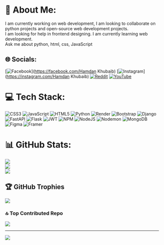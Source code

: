 # 💫 About Me:
I am currently working on web development, I am looking to collaborate on python projects and open-source web development projects. <br>I am looking for help in frontend designing. I am currently learning web development.<br>Ask me about python, html, css, JavaScript


## 🌐 Socials:
[![Facebook](https://img.shields.io/badge/Facebook-%231877F2.svg?logo=Facebook&logoColor=white)](https://facebook.com/Hamdan Khubaib) [![Instagram](https://img.shields.io/badge/Instagram-%23E4405F.svg?logo=Instagram&logoColor=white)](https://instagram.com/Hamdan Khubaib) [![Reddit](https://img.shields.io/badge/Reddit-%23FF4500.svg?logo=Reddit&logoColor=white)](https://reddit.com/user/Quirky-Low-7500) [![YouTube](https://img.shields.io/badge/YouTube-%23FF0000.svg?logo=YouTube&logoColor=white)](https://youtube.com/@UCA0FB4XpNUIu6w1nqHlZrlA) 

# 💻 Tech Stack:
![CSS3](https://img.shields.io/badge/css3-%231572B6.svg?style=for-the-badge&logo=css3&logoColor=white) ![JavaScript](https://img.shields.io/badge/javascript-%23323330.svg?style=for-the-badge&logo=javascript&logoColor=%23F7DF1E) ![HTML5](https://img.shields.io/badge/html5-%23E34F26.svg?style=for-the-badge&logo=html5&logoColor=white) ![Python](https://img.shields.io/badge/python-3670A0?style=for-the-badge&logo=python&logoColor=ffdd54) ![Render](https://img.shields.io/badge/Render-%46E3B7.svg?style=for-the-badge&logo=render&logoColor=white) ![Bootstrap](https://img.shields.io/badge/bootstrap-%238511FA.svg?style=for-the-badge&logo=bootstrap&logoColor=white) ![Django](https://img.shields.io/badge/django-%23092E20.svg?style=for-the-badge&logo=django&logoColor=white) ![FastAPI](https://img.shields.io/badge/FastAPI-005571?style=for-the-badge&logo=fastapi) ![Flask](https://img.shields.io/badge/flask-%23000.svg?style=for-the-badge&logo=flask&logoColor=white) ![JWT](https://img.shields.io/badge/JWT-black?style=for-the-badge&logo=JSON%20web%20tokens) ![NPM](https://img.shields.io/badge/NPM-%23CB3837.svg?style=for-the-badge&logo=npm&logoColor=white) ![NodeJS](https://img.shields.io/badge/node.js-6DA55F?style=for-the-badge&logo=node.js&logoColor=white) ![Nodemon](https://img.shields.io/badge/NODEMON-%23323330.svg?style=for-the-badge&logo=nodemon&logoColor=%BBDEAD) ![MongoDB](https://img.shields.io/badge/MongoDB-%234ea94b.svg?style=for-the-badge&logo=mongodb&logoColor=white) ![Figma](https://img.shields.io/badge/figma-%23F24E1E.svg?style=for-the-badge&logo=figma&logoColor=white) ![Framer](https://img.shields.io/badge/Framer-black?style=for-the-badge&logo=framer&logoColor=blue)
# 📊 GitHub Stats:
![](https://github-readme-stats.vercel.app/api?username=GitCoder052023&theme=dark&hide_border=false&include_all_commits=true&count_private=true)<br/>
![](https://github-readme-streak-stats.herokuapp.com/?user=GitCoder052023&theme=dark&hide_border=false)<br/>
![](https://github-readme-stats.vercel.app/api/top-langs/?username=GitCoder052023&theme=dark&hide_border=false&include_all_commits=true&count_private=true&layout=compact)

## 🏆 GitHub Trophies
![](https://github-profile-trophy.vercel.app/?username=GitCoder052023&theme=radical&no-frame=false&no-bg=false&margin-w=4)

### 🔝 Top Contributed Repo
![](https://github-contributor-stats.vercel.app/api?username=GitCoder052023&limit=5&theme=dark&combine_all_yearly_contributions=true)

---
[![](https://visitcount.itsvg.in/api?id=GitCoder052023&icon=0&color=0)](https://visitcount.itsvg.in)

<!-- Proudly created with GPRM ( https://gprm.itsvg.in ) -->
